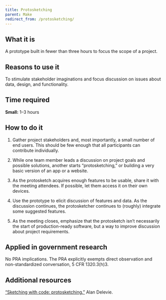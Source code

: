 ```yaml
---
title: Protosketching
parent: Make
redirect_from: /protosketching/
---
```


## What it is

A prototype built in fewer than three hours to focus the scope of a project.

## Reasons to use it

To stimulate stakeholder imaginations and focus discussion on issues about data, design, and functionality.

## Time required

**Small:** 1–3 hours

## How to do it

1. Gather project stakeholders and, most importantly, a small number of end users. This should be few enough that all participants can contribute individually.

2. While one team member leads a discussion on project goals and possible solutions, another starts “protosketching,” or building a very basic version of an app or a website.

3. As the protosketch acquires enough features to be usable, share it with the meeting attendees. If possible, let them access it on their own devices.

4. Use the prototype to elicit discussion of features and data. As the discussion continues, the protosketcher continues to (roughly) integrate some suggested features.

5. As the meeting closes, emphasize that the protosketch isn’t necessarily the start of production-ready software, but a way to improve discussion about project requirements.

## Applied in government research

No PRA implications. The PRA explicitly exempts direct observation and non-standardized conversation, 5 CFR 1320.3(h)3.

## Additional resources

[“Sketching with code: protosketching.”](https://18f.gsa.gov/2015/01/06/protosketch/) Alan Delevie.
